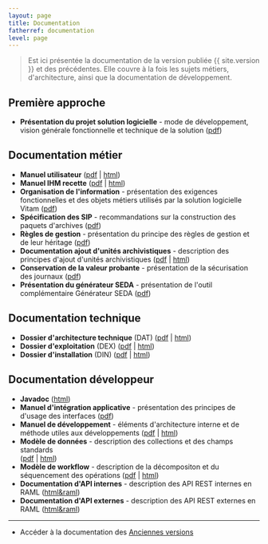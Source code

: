 ```yaml
---
layout: page
title: Documentation
fatherref: documentation
level: page
---
```


> Est ici présentée la documentation de la version publiée {{ site.version }} et des précédentes. 
Elle couvre à la fois les sujets métiers, d'architecture, ainsi que la documentation 
de développement.

## Première approche

* **Présentation du projet solution logicielle** - mode de développement, vision générale fonctionnelle et technique de la solution
([pdf](/ressources/Doc0.11.1/20170116_NP_VITAM_presentation_solution_logicielle_V2.0.pdf))

## Documentation métier

* **Manuel utilisateur** ([pdf](/ressources/Doc0.15.1/pdf/vitam-manuel-utilisateur.0.15.1.pdf) 
\| [html](/ressources/Doc0.15.1/html/manuel-utilisateur))
* **Manuel IHM recette** ([pdf](/ressources/Doc0.15.1/pdf/vitam-ihm-recette.0.15.1.pdf) 
\| [html](/ressources/Doc0.15.1/html/ihm-recette))
* **Organisation de l'information** - présentation des exigences fonctionnelles 
et des objets métiers utilisés par la solution logicielle Vitam
([pdf](/ressources/Doc0.15.1/autres/fonctionnel/20170424_NP_Organisation-de-information_V1.1.pdf))
* **Spécification des SIP** - recommandations sur la construction des paquets 
d'archives ([pdf](/ressources/Doc0.15.1/autres/fonctionnel/20170424_NP_Specification_des_SIP_V1.8.pdf))
* **Règles de gestion** - présentation du principe des règles de gestion et de leur héritage ([pdf](/ressources/Doc0.15.1/autres/fonctionnel/20170424_NP_Vitam_regles_gestion_V0.3.pdf))
* **Documentation ajout d'unités archivistiques** - description des principes d'ajout d'unités archivistiques ([pdf](/ressources/Doc0.15.1/pdf/vitam-maj-au.0.15.1.pdf) 
\| [html](/ressources/Doc0.15.1/html/maj-au))
* **Conservation de la valeur probante** - présentation de la sécurisation des journaux ([pdf](/ressources/Doc0.15.1/autres/fonctionnel/20170420_NP_Valeur_probante_V1.2.pdf))
* **Présentation du générateur SEDA** - présentation de l'outil complémentaire Générateur SEDA ([pdf](/ressources/Doc0.15.1/autres/fonctionnel/20170424_NP_Vitam_presentation_generateur_V0.1.pdf)) 

## Documentation technique

* **Dossier d'architecture technique** (DAT) ([pdf](/ressources/Doc0.15.1/pdf/vitam-architecture.0.15.1.pdf) \| [html](/ressources/Doc0.15.1/html/archi))
* **Dossier d'exploitation** (DEX) ([pdf](/ressources/Doc0.15.1/pdf/vitam-documentation-exploitation.0.15.1.pdf) \| [html](/ressources/Doc0.15.1/html/exploitation))
* **Dossier d'installation** (DIN) ([pdf](/ressources/Doc0.15.1/pdf/vitam-documentation-installation.0.15.1.pdf) \| [html](/ressources/Doc0.15.1/html/installation))

## Documentation développeur

* **Javadoc** ([html](/ressources/Doc0.15.1/javadoc))
* **Manuel d'intégration applicative** - présentation des principes de d'usage des interfaces ([pdf](/ressources/Doc0.15.1/autres/developpement/Manuel_integration_%20applicative.pdf))
* **Manuel de développement** - éléments d'architecture interne et de 
méthode utiles aux développements ([pdf](/ressources/Doc0.15.1/pdf/vitam-manuel-developpement.0.15.1.pdf) \| [html](/ressources/Doc0.15.1/html/manuel-dev))
* **Modèle de données** - description des collections et des champs standards  
([pdf](/ressources/Doc0.15.1/pdf/vitam-datamodel.0.15.1.pdf) \| [html](/ressources/Doc0.15.1/html/data-model))
* **Modèle de workflow**  - description de la décompositon et du séquencement des
 opérations ([pdf](/ressources/Doc0.15.1/pdf/vitam-modele-workflow.0.15.1.pdf) \| [html](/ressources/Doc0.15.1/html/workflow-model))
* **Documentation d'API internes** - description des API REST internes en RAML ([html&raml](/ressources/Doc0.15.1/raml/interne))
* **Documentation d'API externes** - description des API REST externes en RAML ([html&raml](/ressources/Doc0.15.1/raml/externe))


<hr/>


* Accéder à la documentation des [Anciennes versions](/pages/documentation/liste_doc_ancienne/)